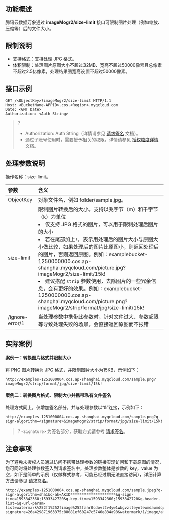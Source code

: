 ## 功能概述

腾讯云数据万象通过 **imageMogr2/size-limit** 接口可限制图片处理（例如缩放、压缩等）后的文件大小。



## 限制说明

- 支持格式：支持处理 JPG 格式。
- 体积限制：处理图片原图大小不超过32MB、宽高不超过50000像素且总像素不超过2.5亿像素，处理结果图宽高设置不超过50000像素。



## 接口示例

```plaintext
GET /<ObjectKey>?imageMogr2/size-limit HTTP/1.1
Host: <BucketName-APPID>.cos.<Region>.myqcloud.com
Date: <GMT Date>
Authorization: <Auth String>
```

>? 
> - Authorization: Auth String（详情请参见 [请求签名](https://cloud.tencent.com/document/product/436/7778) 文档）。
> - 通过子账号使用时，需要授予相关的权限，详情请参见 [授权粒度详情](https://cloud.tencent.com/document/product/460/41741) 文档。


## 处理参数说明

操作名称：size-limit。

| 参数            | 含义                                                         |
| :-------------- | :----------------------------------------------------------- |
| ObjectKey  | 对象文件名，例如 folder/sample.jpg。                           |
| size-limit      | 限制图片转换后的大小，支持以兆字节（m）和千字节（k）为单位<br><li> 仅支持 JPG 格式的图片，可以用于限制处理后图片的大小<br><li>若在尾部加上`!`，表示用处理后的图片大小与原图大小做比较，如果处理后的图片比原图小，则返回处理后的图片，否则返回原图。例如：examplebucket-1250000000.cos.ap-shanghai.myqcloud.com/picture.jpg?imageMogr2/size-limit/15k!<br><li>建议搭配 `strip` 参数使用，去除图片的一些冗余信息，会有更好的效果。例如：examplebucket-1250000000.cos.ap-shanghai.myqcloud.com/picture.png?imageMogr2/strip/format/jpg/size-limit/15k! |
| /ignore-error/1 |  当处理参数中携带此参数时，针对文件过大、参数超限等导致处理失败的场景，会直接返回原图而不报错 |

## 实际案例

#### 案例一：转换图片格式并限制大小

将 PNG 图片转换为 JPG 格式，并限制图片大小为15KB，示例如下：

```plaintext
http://examples-1251000004.cos.ap-shanghai.myqcloud.com/sample.png?imageMogr2/strip/format/jpg/size-limit/15k!
```

#### 案例二：转换图片格式、限制大小并携带私有文件签名

处理方式同上，仅增加签名部分，并与处理参数以“&”连接，示例如下：

```plaintext
http://examples-1251000004.cos.ap-shanghai.myqcloud.com/sample.png?q-sign-algorithm=<signature>&imageMogr2/strip/format/jpg/size-limit/15k!

```

>? `<signature>` 为签名部分，获取方式请参考 [请求签名](https://cloud.tencent.com/document/product/436/7778)。
>

## 注意事项

为了避免未授权人员通过访问不携带处理参数的链接实现访问和下载原图的情况，您可同时将处理参数签入到请求签名中，处理参数整体是参数的 key，value 为空，如下是简单的示例（仅做样式参考，可能已经过期无法直接访问），详细计算方法请参见 [请求签名](https://cloud.tencent.com/document/product/436/14114)。


```plaintext
http://examples-1251000004.cos.ap-shanghai.myqcloud.com/sample.jpeg?q-sign-algorithm=sha1&q-ak=AKID********************&q-sign-time=1593342360;1593342720&q-key-time=1593342360;1593342720&q-header-list=&q-url-param-list=watermark%252f1%252fimage%252fahr0cdovl2v4yw1wbgvzlteyntewmdawmdqucgljc2gubxlxy2xvdwquy29tl3nodwl5aw4uanbn%252fgravity%252fsoutheast&q-signature=26a429871963375c88081ef60247c5746e834a98&watermark/1/image/aHR0cDovL2V4YW1wbGVzLTEyNTEwMDAwMDQucGljc2gubXlxY2xvdWQuY29tL3NodWl5aW4uanBn/gravity/southeast
```


